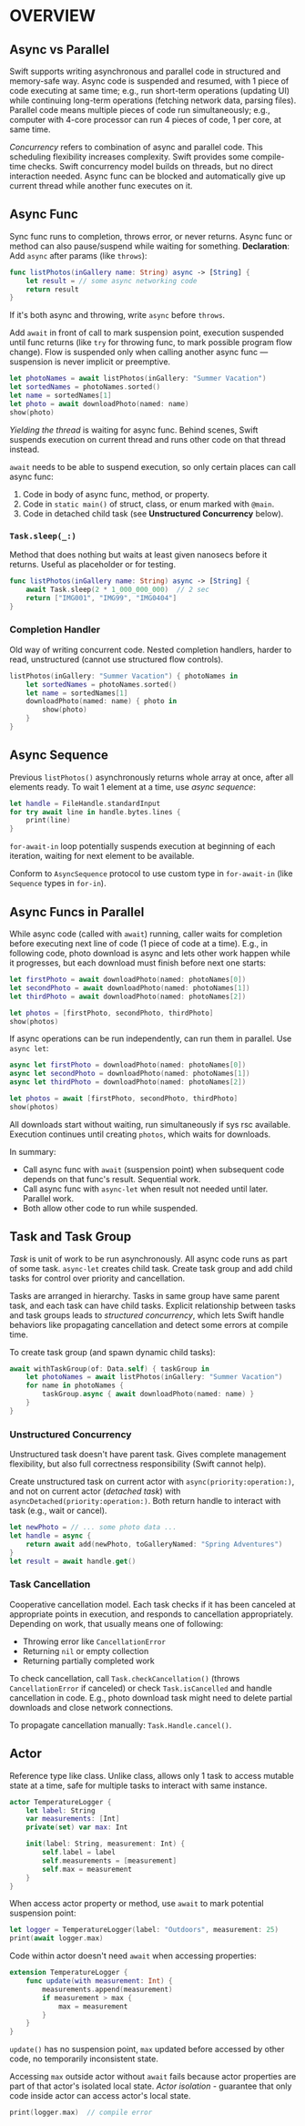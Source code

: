 # OVERVIEW

## Async vs Parallel

Swift supports writing asynchronous and parallel code in structured and memory-safe way. Async code is suspended and resumed, with 1 piece of code executing at same time; e.g., run short-term operations (updating UI) while continuing long-term operations (fetching network data, parsing files). Parallel code means multiple pieces of code run simultaneously; e.g., computer with 4-core processor can run 4 pieces of code, 1 per core, at same time.

*Concurrency* refers to combination of async and parallel code. This scheduling flexibility increases complexity. Swift provides some compile-time checks. Swift concurrency model builds on threads, but no direct interaction needed. Async func can be blocked and automatically give up current thread while another func executes on it.

## Async Func

Sync func runs to completion, throws error, or never returns. Async func or method can also pause/suspend while waiting for something. **Declaration**: Add `async` after params (like `throws`):

```swift
func listPhotos(inGallery name: String) async -> [String] {
    let result = // some async networking code
    return result
}
```

If it's both async and throwing, write `async` before `throws`.

Add `await` in front of call to mark suspension point, execution suspended until func returns (like `try` for throwing func, to mark possible program flow change). Flow is suspended only when calling another async func — suspension is never implicit or preemptive.

```swift
let photoNames = await listPhotos(inGallery: "Summer Vacation")
let sortedNames = photoNames.sorted()
let name = sortedNames[1]
let photo = await downloadPhoto(named: name)
show(photo)
```

*Yielding the thread* is waiting for async func. Behind scenes, Swift suspends execution on current thread and runs other code on that thread instead.

`await` needs to be able to suspend execution, so only certain places can call async func:

1. Code in body of async func, method, or property.
2. Code in `static main()` of struct, class, or enum marked with `@main`.
3. Code in detached child task (see **Unstructured Concurrency** below).

### `Task.sleep(_:)`

Method that does nothing but waits at least given nanosecs before it returns. Useful as placeholder or for testing.

```swift
func listPhotos(inGallery name: String) async -> [String] {
    await Task.sleep(2 * 1_000_000_000)  // 2 sec
    return ["IMG001", "IMG99", "IMG0404"]
}
```

### Completion Handler

Old way of writing concurrent code. Nested completion handlers, harder to read, unstructured (cannot use structured flow controls).

```swift
listPhotos(inGallery: "Summer Vacation") { photoNames in
    let sortedNames = photoNames.sorted()
    let name = sortedNames[1]
    downloadPhoto(named: name) { photo in
        show(photo)
    }
}
```

## Async Sequence

Previous `listPhotos()` asynchronously returns whole array at once, after all elements ready. To wait 1 element at a time, use *async sequence*:

```swift
let handle = FileHandle.standardInput
for try await line in handle.bytes.lines {
    print(line)
}
```

`for-await-in` loop potentially suspends execution at beginning of each iteration, waiting for next element to be available.

Conform to `AsyncSequence` protocol to use custom type in `for-await-in` (like `Sequence` types in `for-in`).

## Async Funcs in Parallel

While async code (called with `await`) running, caller waits for completion before executing next line of code (1 piece of code at a time). E.g., in following code, photo download is async and lets other work happen while it progresses, but each download must finish before next one starts:

```swift
let firstPhoto = await downloadPhoto(named: photoNames[0])
let secondPhoto = await downloadPhoto(named: photoNames[1])
let thirdPhoto = await downloadPhoto(named: photoNames[2])

let photos = [firstPhoto, secondPhoto, thirdPhoto]
show(photos)
```

If async operations can be run independently, can run them in parallel. Use `async let`:

```swift
async let firstPhoto = downloadPhoto(named: photoNames[0])
async let secondPhoto = downloadPhoto(named: photoNames[1])
async let thirdPhoto = downloadPhoto(named: photoNames[2])

let photos = await [firstPhoto, secondPhoto, thirdPhoto]
show(photos)
```

All downloads start without waiting, run simultaneously if sys rsc available. Execution continues until creating `photos`, which waits for downloads.

In summary:

* Call async func with `await` (suspension point) when subsequent code depends on that func's result. Sequential work.
* Call async func with `async-let` when result not needed until later. Parallel work.
* Both allow other code to run while suspended.

## Task and Task Group

*Task* is unit of work to be run asynchronously. All async code runs as part of some task. `async-let` creates child task. Create task group and add child tasks for control over priority and cancellation.

Tasks are arranged in hierarchy. Tasks in same group have same parent task, and each task can have child tasks. Explicit relationship between tasks and task groups leads to *structured concurrency*, which lets Swift handle behaviors like propagating cancellation and detect some errors at compile time.

To create task group (and spawn dynamic child tasks):

```swift
await withTaskGroup(of: Data.self) { taskGroup in
    let photoNames = await listPhotos(inGallery: "Summer Vacation")
    for name in photoNames {
        taskGroup.async { await downloadPhoto(named: name) }
    }
}
```

### Unstructured Concurrency

Unstructured task doesn't have parent task. Gives complete management flexibility, but also full correctness responsibility (Swift cannot help).

Create unstructured task on current actor with `async(priority:operation:)`, and not on current actor (*detached task*) with `asyncDetached(priority:operation:)`. Both return handle to interact with task (e.g., wait or cancel).

```swift
let newPhoto = // ... some photo data ...
let handle = async {
    return await add(newPhoto, toGalleryNamed: "Spring Adventures")
}
let result = await handle.get()
```

### Task Cancellation

Cooperative cancellation model. Each task checks if it has been canceled at appropriate points in execution, and responds to cancellation appropriately. Depending on work, that usually means one of following:

* Throwing error like `CancellationError`
* Returning `nil` or empty collection
* Returning partially completed work

To check cancellation, call `Task.checkCancellation()` (throws `CancellationError` if canceled) or check `Task.isCancelled` and handle cancellation in code. E.g., photo download task might need to delete partial downloads and close network connections.

To propagate cancellation manually: `Task.Handle.cancel()`.

## Actor

Reference type like class. Unlike class, allows only 1 task to access mutable state at a time, safe for multiple tasks to interact with same instance.

```swift
actor TemperatureLogger {
    let label: String
    var measurements: [Int]
    private(set) var max: Int

    init(label: String, measurement: Int) {
        self.label = label
        self.measurements = [measurement]
        self.max = measurement
    }
}
```

When access actor property or method, use `await` to mark potential suspension point:

```swift
let logger = TemperatureLogger(label: "Outdoors", measurement: 25)
print(await logger.max)
```

Code within actor doesn't need `await` when accessing properties:

```swift
extension TemperatureLogger {
    func update(with measurement: Int) {
        measurements.append(measurement)
        if measurement > max {
            max = measurement
        }
    }
}
```

`update()` has no suspension point, `max` updated before accessed by other code, no temporarily inconsistent state.

Accessing `max` outside actor without `await` fails because actor properties are part of that actor's isolated local state. *Actor isolation* - guarantee that only code inside actor can access actor's local state.

```swift
print(logger.max)  // compile error
```
